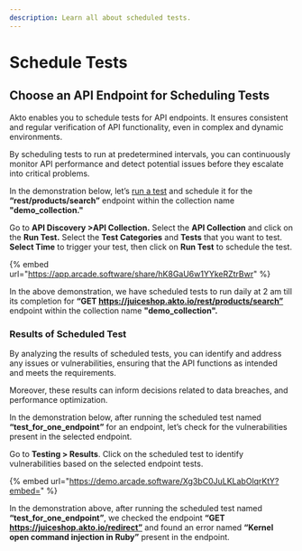 ```yaml
---
description: Learn all about scheduled tests.
---
```


# Schedule Tests

## Choose an API Endpoint for Scheduling Tests

Akto enables you to schedule tests for API endpoints. It ensures consistent and regular verification of API functionality, even in complex and dynamic environments.&#x20;

By scheduling tests to run at predetermined intervals, you can continuously monitor API performance and detect potential issues before they escalate into critical problems.&#x20;

In the demonstration below, let’s [run a test](broken-reference) and schedule it for the **“rest/products/search”** endpoint within the collection name **"demo\_collection."**

Go to **API Discovery >API Collection.** Select the **API Collection** and click on the **Run Test.** Select the **Test Categories** and **Tests** that you want to test. **Select Time** to trigger your test, then click on **Run Test** to schedule the test.

{% embed url="https://app.arcade.software/share/hK8GaU6w1YYkeRZtrBwr" %}

In the above demonstration, we have scheduled tests to run daily at 2 am till its completion for **“GET https://juiceshop.akto.io/rest/products/search”** endpoint within the collection name **"demo\_collection".**

### Results of Scheduled Test

By analyzing the results of scheduled tests, you can identify and address any issues or vulnerabilities, ensuring that the API functions as intended and meets the requirements.&#x20;

Moreover, these results can inform decisions related to data breaches, and performance optimization.

In the demonstration below, after running the scheduled test named **“test\_for\_one\_endpoint”** for an endpoint, let’s check for the vulnerabilities present in the selected endpoint.  &#x20;

Go to **Testing > Results**. Click on the scheduled test to identify vulnerabilities based on the selected endpoint tests.

{% embed url="https://demo.arcade.software/Xg3bC0JuLKLabOlqrKtY?embed=" %}

In the demonstration above, after running the scheduled test named **“test\_for\_one\_endpoint”**, we checked the endpoint **“GET https://juiceshop.akto.io/redirect”** and found an error named **“Kernel open command injection in Ruby”** present in the endpoint.
